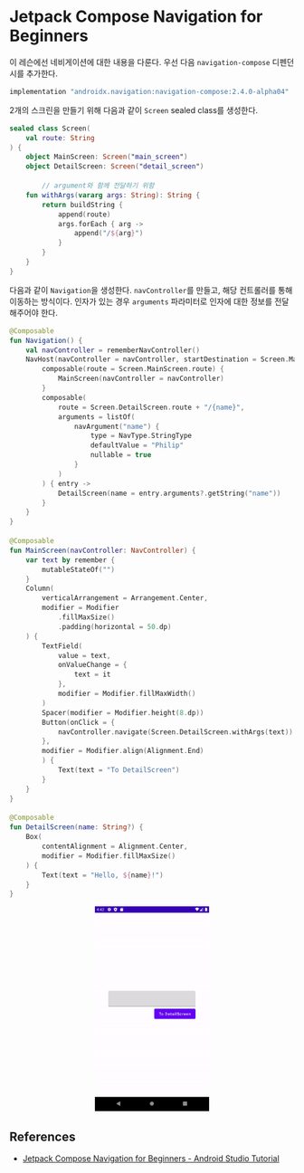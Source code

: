 # Jetpack Compose Navigation for Beginners

이 레슨에선 네비게이션에 대한 내용을 다룬다. 우선 다음 `navigation-compose` 디펜던시를 추가한다.

```groovy
implementation "androidx.navigation:navigation-compose:2.4.0-alpha04"
```

2개의 스크린을 만들기 위해 다음과 같이 `Screen` sealed class를 생성한다.

```kotlin
sealed class Screen(
    val route: String
) {
    object MainScreen: Screen("main_screen")
    object DetailScreen: Screen("detail_screen")

		// argument와 함께 전달하기 위함
    fun withArgs(vararg args: String): String {
        return buildString {
            append(route)
            args.forEach { arg ->
                append("/${arg}")
            }
        }
    }
}
```

다음과 같이 `Navigation`을 생성한다. `navController`를 만들고, 해당 컨트롤러를 통해 이동하는 방식이다. 인자가 있는 경우 `arguments` 파라미터로 인자에 대한 정보를 전달해주어야 한다.

```kotlin
@Composable
fun Navigation() {
    val navController = rememberNavController()
    NavHost(navController = navController, startDestination = Screen.MainScreen.route) {
        composable(route = Screen.MainScreen.route) {
            MainScreen(navController = navController)
        }
        composable(
            route = Screen.DetailScreen.route + "/{name}",
            arguments = listOf(
                navArgument("name") {
                    type = NavType.StringType
                    defaultValue = "Philip"
                    nullable = true
                }
            )
        ) { entry ->
            DetailScreen(name = entry.arguments?.getString("name"))
        }
    }
}

@Composable
fun MainScreen(navController: NavController) {
    var text by remember {
        mutableStateOf("")
    }
    Column(
        verticalArrangement = Arrangement.Center,
        modifier = Modifier
            .fillMaxSize()
            .padding(horizontal = 50.dp)
    ) {
        TextField(
            value = text,
            onValueChange = {
                text = it
            },
            modifier = Modifier.fillMaxWidth()
        )
        Spacer(modifier = Modifier.height(8.dp))
        Button(onClick = {
            navController.navigate(Screen.DetailScreen.withArgs(text))
        },
        modifier = Modifier.align(Alignment.End)
        ) {
            Text(text = "To DetailScreen")
        }
    }
}

@Composable
fun DetailScreen(name: String?) {
    Box(
        contentAlignment = Alignment.Center,
        modifier = Modifier.fillMaxSize()
    ) {
        Text(text = "Hello, ${name}!")
    }
}
```

<div align="center">
<img src="img/result.gif" width="40%">
</div>

## References

* [Jetpack Compose Navigation for Beginners - Android Studio Tutorial](https://www.youtube.com/watch?v=4gUeyNkGE3g&list=PLQkwcJG4YTCSpJ2NLhDTHhi6XBNfk9WiC&index=19)